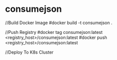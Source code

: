 # consumejson

//Build Docker Image
#docker build -t consumejson .

//Push Registry
#docker tag consumejson:latest <registry_host>/consumejson:latest
#docker push <registry_host>/consumejson:latest

//Deploy To K8s Cluster
